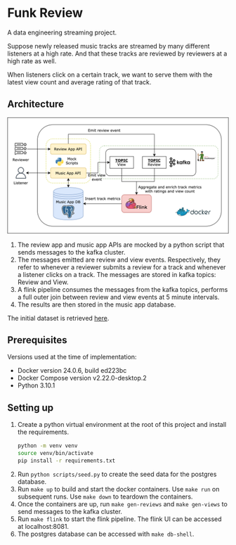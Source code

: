 # Funk Review
A data engineering streaming project.

Suppose newly released music tracks are streamed by many different listeners at a high rate. And that these tracks are reviewed by reviewers at a high rate as well.

When listeners click on a certain track, we want to serve them with the latest view count and average rating of that track.

## Architecture
![Architecture](./images/architecture_diagram.png)

1. The review app and music app APIs are mocked by a python script that sends messages to the kafka cluster.
1. The messages emitted are review and view events. Respectively, they refer to whenever a reviewer submits a review for a track and whenever a listener clicks on a track. The messages are stored in kafka topics: Review and View.
1. A flink pipeline consumes the messages from the kafka topics, performs a full outer join between review and view events at 5 minute intervals.
1. The results are then stored in the music app database.

The initial dataset is retrieved [here](https://www.kaggle.com/datasets/nelgiriyewithana/top-spotify-songs-2023).

## Prerequisites
Versions used at the time of implementation:
* Docker version 24.0.6, build ed223bc
* Docker Compose version v2.22.0-desktop.2
* Python 3.10.1

## Setting up
1. Create a python virtual environment at the root of this project and install the requirements.
    ```sh
    python -m venv venv
    source venv/bin/activate
    pip install -r requirements.txt
    ```
1. Run `python scripts/seed.py` to create the seed data for the postgres database.
1. Run `make up` to build and start the docker containers. Use `make run` on subsequent runs. Use `make down` to teardown the containers.
1. Once the containers are up, run `make gen-reviews` and `make gen-views` to send messages to the kafka cluster.
1. Run `make flink` to start the flink pipeline. The flink UI can be accessed at localhost:8081.
1. The postgres database can be accessed with `make db-shell`.
